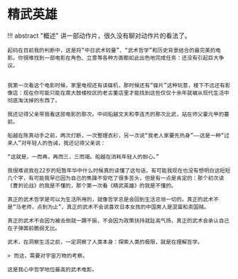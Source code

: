 # 精武英雄


!!! abstract "概述"
    讲一部动作片，很久没有聊对动作片的看法了。

    起码在目前我的判断中，这是将“中日武术较量”、“武术哲学”和历史背景结合的最完美的电影。你很难找到一部电影在角色、立意等各种方面都如此出色地完成任务：还没有引起巨大争议。


    我第一次看这个电影时候，家里电视还有读碟机，那时候还有“碟片”这种玩意，楼下不远还有影像店：现在你可能只能在南大鼓楼校区的老古董店里才能找到这些仅仅十余年就被从现代生活中彻底淘汰掉的东西了。

    我还记得父亲带我看这部电影的那次。中间船越文夫和李连杰的那次比武，站在师父霍元甲的墓前。

    船越在陈真动手之前，两次打断，一次整理衣衫，另一次说“我老人家要先热身”——这是一种“过来人”对年轻人的告诫，我还记得父亲说：

    “这就是，一而再，再而三，三而竭。船越在消耗年轻人的耐心。”

    我很难说我在22岁的短暂年华中什么时候真的读懂了这句话，有可能我现在也没有想明白这短短几个字，有可能我早已因为自己的焦躁不安吃了很多苦头，但是有一点是肯定的：那个初次读《曹刿论战》的我是不懂的，那个第一次看《精武英雄》的我是不懂的。

    真正的武术哲学是可以为生活所用的，就像哲学总是会回到生活总领一切的。真正的武术不是“马老师，点到为止”，真正的武术不会说喜欢日本女孩的中国男人是混蛋和卖国贼。

    真正的武术不会因为被击倒就一蹶不振，不会因为政策扶持就趾高气扬，真正的武术会承认自己在子弹面前脆弱无比。

    武术，在洞察生活之前，一定洞察了人类本身：探索人类的极限，就是在理解哲学。

    > 而这，需要对宇宙万物的考察。

    这是我心中哲学地位最高的武术电影。



